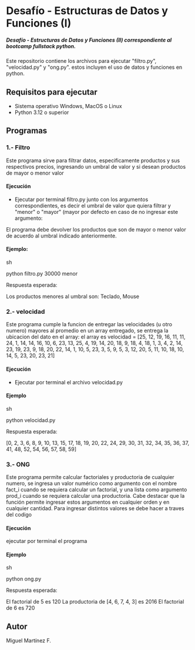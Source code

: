 # Desafío - Estructuras de Datos y Funciones (I)
##### Desafío - Estructuras de Datos y Funciones (II) correspondiente al bootcamp fullstack python.
Este repositorio contiene los archivos para ejecutar "filtro.py", "velocidad.py" y "ong.py". estos incluyen el uso de datos y funciones en python.

## Requisitos para ejecutar
* Sistema operativo Windows, MacOS o Linux
* Python 3.12 o superior

## Programas

### 1.- Filtro

Este programa sirve para filtrar datos, especificamente productos y sus respectivos precios, ingresando un umbral de valor y si desean productos de mayor o menor valor

#### Ejecución
* Ejecutar por terminal filtro.py junto con los argumentos correspondientes, es decir el umbral de valor que quiera filtrar y "menor" o "mayor" (mayor por defecto en caso de
no ingresar este argumento:

El programa debe devolver los productos que son de mayor o menor valor de acuerdo al umbral indicado anteriormente.

#### Ejemplo:

sh

python filtro.py 30000 menor

Respuesta esperada:

Los productos menores al umbral son: Teclado, Mouse

### 2.- velocidad
Este programa cumple la funcion de entregar las velocidades (u otro numero) mayores al promedio en un array entregado, se entrega la ubicacion del dato en el array:
el array es 
velocidad = [25, 12, 19, 16, 11, 11, 24, 1,
14, 14, 16, 10, 6, 23, 13, 25, 4, 19,
14, 20, 18, 9, 18, 4, 18, 1, 3, 4, 2,
14, 23, 19, 23, 9, 18, 20, 22, 14, 1,
10, 5, 23, 3, 5, 9, 5, 3, 12, 20, 5,
11, 10, 18, 10, 14, 5, 23, 20, 23, 21]

#### Ejecución

* Ejecutar por terminal el archivo velocidad.py

#### Ejemplo

sh

python velocidad.py

Respuesta esperada:

[0, 2, 3, 6, 8, 9, 10, 13, 15, 17, 18, 19, 20, 22, 24, 29, 30, 31, 32, 34, 35, 36, 37, 41, 48, 52, 54, 56, 57, 58, 59]

### 3.- ONG

Este programa permite calcular factoriales y productoria de cualquier numero, se ingresa un valor numérico como argumento con el nombre fact_i cuando se requiera
calcular un factorial, y una lista como argumento prod_i cuando se requiera calcular una productoria. Cabe destacar que la función permite ingresar estos argumentos en
cualquier orden y en cualquier cantidad.
Para ingresar distintos valores se debe hacer a traves del codigo

#### Ejecución

ejecutar por terminal el programa

#### Ejemplo

sh

python ong.py

Respuesta esperada:

El factorial de 5 es 120
La productoria de [4, 6, 7, 4, 3] es 2016
El factorial de 6 es 720


## Autor

Miguel Martínez F.
